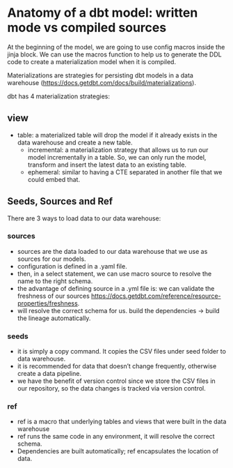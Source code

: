 # Anatomy of a dbt model: written mode vs compiled sources

At the beginning of the model, we are going to use config macros inside the jinja block. We can use the macros function to help us to generate the DDL code to create a materialization model when it is compiled.


Materializations are strategies for persisting dbt models in a data warehouse (https://docs.getdbt.com/docs/build/materializations).

dbt has 4 materialization strategies:

## view
- table: a materialized table will drop the model if it already exists in the data warehouse and create a new table.
    - incremental: a materialization strategy that allows us to run our model incrementally in a table. So, we can only run the model, transform and insert the latest data to an existing table.
    - ephemeral: similar to having a CTE separated in another file that we could embed that.

## Seeds, Sources and Ref
There are 3 ways to load data to our data warehouse:

### sources
- sources are the data loaded to our data warehouse that we use as sources for our models.
- configuration is defined in a .yaml file.
- then, in a select statement, we can use macro source to resolve the name to the right schema.
- the advantage of defining source in a .yml file is: we can validate the freshness of our sources https://docs.getdbt.com/reference/resource-properties/freshness.
- will resolve the correct schema for us. build the dependencies -> build the lineage automatically.

### seeds
- it is simply a copy command. It copies the CSV files under seed folder to data warehouse.
- it is recommended for data that doesn’t change frequently, otherwise create a data pipeline.
- we have the benefit of version control since we store the CSV files in our repository, so the data changes is tracked via version control.

### ref
- ref is a macro that underlying tables and views that were built in the data warehouse
- ref runs the same code in any environment, it will resolve the correct schema.
- Dependencies are built automatically; ref encapsulates the location of data.